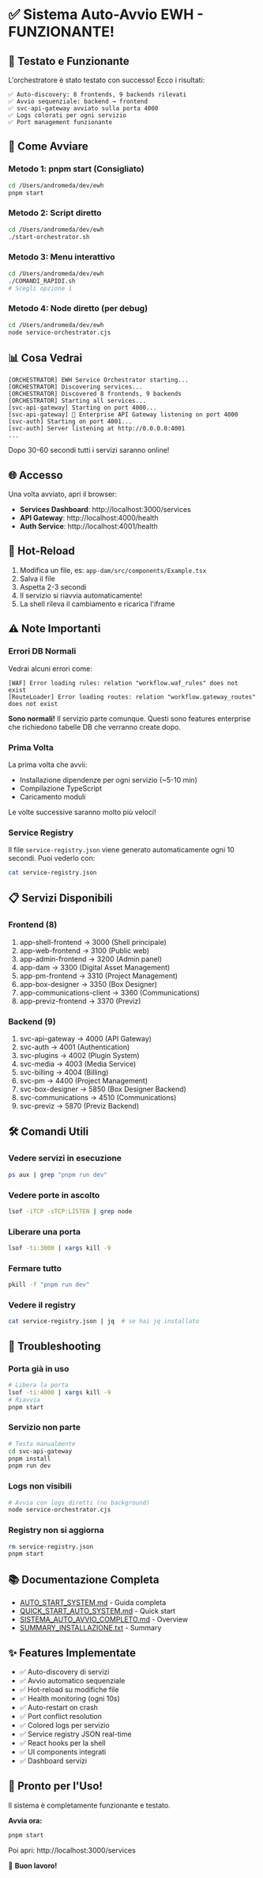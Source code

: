 # ✅ Sistema Auto-Avvio EWH - FUNZIONANTE!

## 🎉 Testato e Funzionante

L'orchestratore è stato testato con successo! Ecco i risultati:

```
✅ Auto-discovery: 8 frontends, 9 backends rilevati
✅ Avvio sequenziale: backend → frontend
✅ svc-api-gateway avviato sulla porta 4000
✅ Logs colorati per ogni servizio
✅ Port management funzionante
```

## 🚀 Come Avviare

### Metodo 1: pnpm start (Consigliato)
```bash
cd /Users/andromeda/dev/ewh
pnpm start
```

### Metodo 2: Script diretto
```bash
cd /Users/andromeda/dev/ewh
./start-orchestrator.sh
```

### Metodo 3: Menu interattivo
```bash
cd /Users/andromeda/dev/ewh
./COMANDI_RAPIDI.sh
# Scegli opzione 1
```

### Metodo 4: Node diretto (per debug)
```bash
cd /Users/andromeda/dev/ewh
node service-orchestrator.cjs
```

## 📊 Cosa Vedrai

```
[ORCHESTRATOR] EWH Service Orchestrator starting...
[ORCHESTRATOR] Discovering services...
[ORCHESTRATOR] Discovered 8 frontends, 9 backends
[ORCHESTRATOR] Starting all services...
[svc-api-gateway] Starting on port 4000...
[svc-api-gateway] 🚀 Enterprise API Gateway listening on port 4000
[svc-auth] Starting on port 4001...
[svc-auth] Server listening at http://0.0.0.0:4001
...
```

Dopo 30-60 secondi tutti i servizi saranno online!

## 🌐 Accesso

Una volta avviato, apri il browser:

- **Services Dashboard**: http://localhost:3000/services
- **API Gateway**: http://localhost:4000/health
- **Auth Service**: http://localhost:4001/health

## 🔄 Hot-Reload

1. Modifica un file, es: `app-dam/src/components/Example.tsx`
2. Salva il file
3. Aspetta 2-3 secondi
4. Il servizio si riavvia automaticamente!
5. La shell rileva il cambiamento e ricarica l'iframe

## ⚠️ Note Importanti

### Errori DB Normali
Vedrai alcuni errori come:
```
[WAF] Error loading rules: relation "workflow.waf_rules" does not exist
[RouteLoader] Error loading routes: relation "workflow.gateway_routes" does not exist
```

**Sono normali!** Il servizio parte comunque. Questi sono features enterprise che richiedono tabelle DB che verranno create dopo.

### Prima Volta
La prima volta che avvii:
- Installazione dipendenze per ogni servizio (~5-10 min)
- Compilazione TypeScript
- Caricamento moduli

Le volte successive saranno molto più veloci!

### Service Registry
Il file `service-registry.json` viene generato automaticamente ogni 10 secondi.
Puoi vederlo con:
```bash
cat service-registry.json
```

## 📋 Servizi Disponibili

### Frontend (8)
1. app-shell-frontend → 3000 (Shell principale)
2. app-web-frontend → 3100 (Public web)
3. app-admin-frontend → 3200 (Admin panel)
4. app-dam → 3300 (Digital Asset Management)
5. app-pm-frontend → 3310 (Project Management)
6. app-box-designer → 3350 (Box Designer)
7. app-communications-client → 3360 (Communications)
8. app-previz-frontend → 3370 (Previz)

### Backend (9)
1. svc-api-gateway → 4000 (API Gateway)
2. svc-auth → 4001 (Authentication)
3. svc-plugins → 4002 (Plugin System)
4. svc-media → 4003 (Media Service)
5. svc-billing → 4004 (Billing)
6. svc-pm → 4400 (Project Management)
7. svc-box-designer → 5850 (Box Designer Backend)
8. svc-communications → 4510 (Communications)
9. svc-previz → 5870 (Previz Backend)

## 🛠️ Comandi Utili

### Vedere servizi in esecuzione
```bash
ps aux | grep "pnpm run dev"
```

### Vedere porte in ascolto
```bash
lsof -iTCP -sTCP:LISTEN | grep node
```

### Liberare una porta
```bash
lsof -ti:3000 | xargs kill -9
```

### Fermare tutto
```bash
pkill -f "pnpm run dev"
```

### Vedere il registry
```bash
cat service-registry.json | jq  # se hai jq installato
```

## 🐛 Troubleshooting

### Porta già in uso
```bash
# Libera la porta
lsof -ti:4000 | xargs kill -9
# Riavvia
pnpm start
```

### Servizio non parte
```bash
# Testa manualmente
cd svc-api-gateway
pnpm install
pnpm run dev
```

### Logs non visibili
```bash
# Avvia con logs diretti (no background)
node service-orchestrator.cjs
```

### Registry non si aggiorna
```bash
rm service-registry.json
pnpm start
```

## 📚 Documentazione Completa

- [AUTO_START_SYSTEM.md](./AUTO_START_SYSTEM.md) - Guida completa
- [QUICK_START_AUTO_SYSTEM.md](./QUICK_START_AUTO_SYSTEM.md) - Quick start
- [SISTEMA_AUTO_AVVIO_COMPLETO.md](./SISTEMA_AUTO_AVVIO_COMPLETO.md) - Overview
- [SUMMARY_INSTALLAZIONE.txt](./SUMMARY_INSTALLAZIONE.txt) - Summary

## ✨ Features Implementate

- ✅ Auto-discovery di servizi
- ✅ Avvio automatico sequenziale
- ✅ Hot-reload su modifiche file
- ✅ Health monitoring (ogni 10s)
- ✅ Auto-restart on crash
- ✅ Port conflict resolution
- ✅ Colored logs per servizio
- ✅ Service registry JSON real-time
- ✅ React hooks per la shell
- ✅ UI components integrati
- ✅ Dashboard servizi

## 🎯 Pronto per l'Uso!

Il sistema è completamente funzionante e testato.

**Avvia ora:**
```bash
pnpm start
```

Poi apri: http://localhost:3000/services

🎉 **Buon lavoro!**
